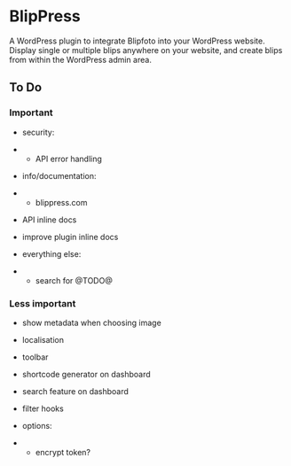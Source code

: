 # BlipPress

A WordPress plugin to integrate Blipfoto into your WordPress website. Display single or multiple blips anywhere on your website, and create blips from within the WordPress admin area.

## To Do

### Important

* security:
* - API error handling

* info/documentation:
* - blippress.com
* API inline docs
* improve plugin inline docs

* everything else:
* - search for @TODO@

### Less important

* show metadata when choosing image
* localisation
* toolbar
* shortcode generator on dashboard
* search feature on dashboard
* filter hooks

* options:
* - encrypt token?
